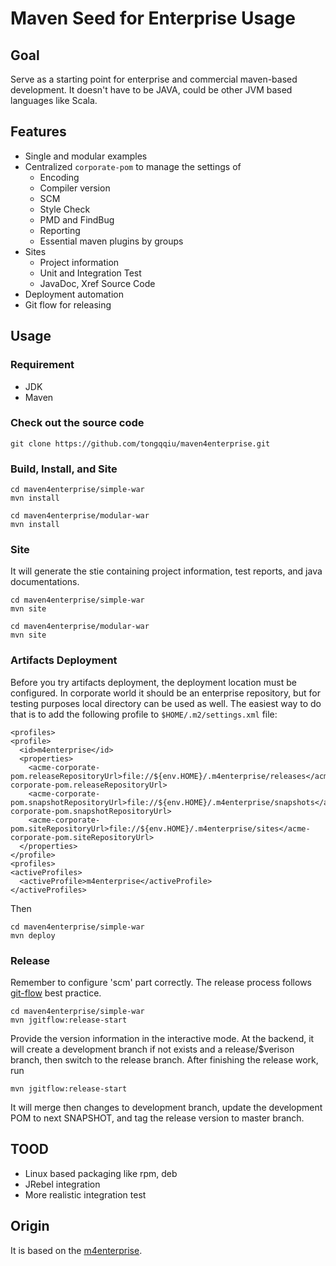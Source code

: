 Maven Seed for Enterprise Usage
================


## Goal

Serve as a starting point for enterprise and commercial maven-based development.
It doesn't have to be JAVA, could be other JVM based languages like Scala.


## Features

- Single and modular examples
- Centralized `corporate-pom` to manage the settings of
    - Encoding
    - Compiler version
    - SCM
    - Style Check
    - PMD and FindBug
    - Reporting
    - Essential maven plugins by groups
- Sites
    - Project information
    - Unit and Integration Test
    - JavaDoc, Xref Source Code
- Deployment automation
- Git flow for releasing



## Usage


### Requirement

- JDK
- Maven

### Check out the source code

```
git clone https://github.com/tongqqiu/maven4enterprise.git
```

### Build, Install, and Site


```
cd maven4enterprise/simple-war
mvn install

cd maven4enterprise/modular-war
mvn install
```

### Site

It will generate the stie containing project information, test reports, and java documentations.

```
cd maven4enterprise/simple-war
mvn site

cd maven4enterprise/modular-war
mvn site
```


### Artifacts Deployment

Before you try artifacts deployment, the deployment location must be configured.
In corporate world it should be an enterprise repository, but for testing purposes local directory can be used as well.
The easiest way to do that is to add the following profile to `$HOME/.m2/settings.xml` file:

```
<profiles>
<profile>
  <id>m4enterprise</id>
  <properties>
    <acme-corporate-pom.releaseRepositoryUrl>file://${env.HOME}/.m4enterprise/releases</acme-corporate-pom.releaseRepositoryUrl>
    <acme-corporate-pom.snapshotRepositoryUrl>file://${env.HOME}/.m4enterprise/snapshots</acme-corporate-pom.snapshotRepositoryUrl>
    <acme-corporate-pom.siteRepositoryUrl>file://${env.HOME}/.m4enterprise/sites</acme-corporate-pom.siteRepositoryUrl>
  </properties>
</profile>
<profiles>
<activeProfiles>
  <activeProfile>m4enterprise</activeProfile>
</activeProfiles>
```


Then

```
cd maven4enterprise/simple-war
mvn deploy
```


### Release

Remember to configure 'scm' part correctly.
The release process follows [git-flow](https://www.atlassian.com/git/tutorials/comparing-workflows/gitflow-workflow) best practice.

```
cd maven4enterprise/simple-war
mvn jgitflow:release-start
```

Provide the version information in the interactive mode. At the backend, it will create a development branch if not exists and a release/$verison branch,
then switch to the release branch. After finishing the release work, run

```
mvn jgitflow:release-start
```

It will merge then changes to development branch, update the development POM to next SNAPSHOT, and tag the release version to master branch.


## TOOD

- Linux based packaging like rpm, deb
- JRebel integration
- More realistic integration test


## Origin

It is based on the [m4enterprise](https://code.google.com/p/m4enterprise/).

